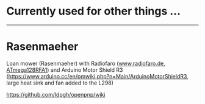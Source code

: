 # Currently used for other things ... 

---

# Rasenmaeher
Loan mower (Rasenmaeher) with Radiofaro (www.radiofaro.de, [ATmega128RFA1](http://www.atmel.com/devices/ATMEGA128RFA1.aspx)) and Arduino Motor Shield R3 (https://www.arduino.cc/en/pmwiki.php?n=Main/ArduinoMotorShieldR3, large heat sink and fan added to the L298)

https://github.com/ldpgh/openpnp/wiki
